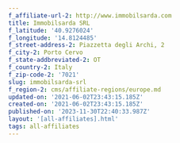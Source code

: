 ```yaml
---
f_affiliate-url-2: http://www.immobilsarda.com
title: Immobilsarda SRL
f_latitude: '40.9276024'
f_longitude: '14.8124485'
f_street-address-2: Piazzetta degli Archi, 2­
f_city-2: Porto Cervo­
f_state-addbreviated-2: OT­
f_country-2: Italy
f_zip-code-2: '7021'
slug: immobilsarda-srl
f_region-2: cms/affiliate-regions/europe.md
updated-on: '2021-06-02T23:43:15.185Z'
created-on: '2021-06-02T23:43:15.185Z'
published-on: '2023-11-30T22:40:33.987Z'
layout: '[all-affiliates].html'
tags: all-affiliates
---
```



